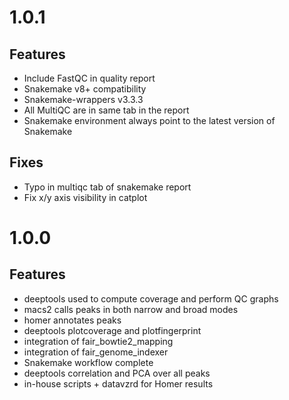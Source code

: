 # 1.0.1

## Features

* Include FastQC in quality report
* Snakemake v8+ compatibility
* Snakemake-wrappers v3.3.3
* All MultiQC are in same tab in the report
* Snakemake environment always point to the latest version of Snakemake

## Fixes

* Typo in multiqc tab of snakemake report
* Fix x/y axis visibility in catplot



# 1.0.0

## Features

* deeptools used to compute coverage and perform QC graphs
* macs2 calls peaks in both narrow and broad modes
* homer annotates peaks
* deeptools plotcoverage and plotfingerprint
* integration of fair_bowtie2_mapping
* integration of fair_genome_indexer
* Snakemake workflow complete
* deeptools correlation and PCA over all peaks
* in-house scripts + datavzrd for Homer results